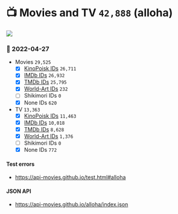 # :tv: Movies and TV `42,888` (alloha)

<a href="https://API-Movies.github.io"><img src="https://API-Movies.github.io/banner.png?cache"></a>

### :date: 2022-04-27
- Movies `29,525`
  - [x] <a href="https://API-Movies.github.io/alloha/movie_kinopoisk_ids.json">KinoPoisk IDs</a> `26,711`
  - [x] <a href="https://API-Movies.github.io/alloha/movie_imdb_ids.json">IMDb IDs</a> `26,932`
  - [x] <a href="https://API-Movies.github.io/alloha/movie_tmdb_ids.json">TMDb IDs</a> `25,795`
  - [x] <a href="https://API-Movies.github.io/alloha/movie_world_art_ids.json">World-Art IDs</a> `232`
  - [ ] Shikimori IDs `0`
  - [x] None IDs `620`
- TV `13,363`
  - [x] <a href="https://API-Movies.github.io/alloha/tv_kinopoisk_ids.json">KinoPoisk IDs</a> `11,463`
  - [x] <a href="https://API-Movies.github.io/alloha/tv_imdb_ids.json">IMDb IDs</a> `10,018`
  - [x] <a href="https://API-Movies.github.io/alloha/tv_tmdb_ids.json">TMDb IDs</a> `8,628`
  - [x] <a href="https://API-Movies.github.io/alloha/tv_world_art_ids.json">World-Art IDs</a> `1,376`
  - [ ] Shikimori IDs `0`
  - [x] None IDs `772`
#### Test errors
- <a href='https://api-movies.github.io/test.html#alloha'>https://api-movies.github.io/test.html#alloha</a>
#### JSON API
- <a href='https://api-movies.github.io/alloha/index.json'>https://api-movies.github.io/alloha/index.json</a>
